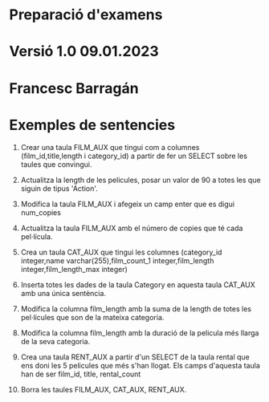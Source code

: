 # Preparació d'examens
# Versió 1.0 09.01.2023
# Francesc Barragán
# Exemples de sentencies

1. Crear una taula FILM_AUX que tingui com a columnes (film_id,title,length i category_id) a partir de fer un SELECT sobre les taules que convingui.

2. Actualitza la length de les pelicules, posar un valor de 90 a totes les que siguin de tipus 'Action'.

3. Modifica la taula FILM_AUX i afegeix un camp enter que es digui num_copies

4. Actualitza la taula FILM_AUX amb el número de copies que té cada pel·lícula.

5. Crea un taula CAT_AUX que tingui les columnes (category_id integer,name varchar(255),film_count_1 integer,film_length integer,film_length_max integer)

6. Inserta totes les dades de la taula Category en aquesta taula CAT_AUX amb una única sentència.

7. Modifica la columna film_length amb la suma de la length de totes les pel·lícules que son de la mateixa categoria.

8. Modifica la columna film_length amb la duració de la pelicula més llarga de la seva categoria.

9. Crea una taula RENT_AUX a partir d'un SELECT de la taula rental que ens doni les 5 pelicules que més s'han llogat. Els camps d'aquesta taula han de ser film_id, title, rental_count

10. Borra les taules FILM_AUX, CAT_AUX, RENT_AUX.



